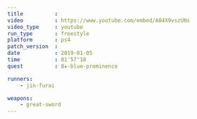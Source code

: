 ```yaml
---
title          :
video          : https://www.youtube.com/embed/A04X9vszUNs
video_type     : youtube
run_type       : freestyle
platform       : ps4
patch_version  :
date           : 2019-01-05
time           : 01'57"18
quest          : 8★-blue-prominence

runners:
    - jin-furai

weapons:
    - great-sword
---
```


